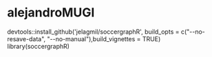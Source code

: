 # alejandroMUGI
devtools::install_github('jelagmil/soccergraphR', build_opts = c("--no-resave-data", "--no-manual"),build_vignettes = TRUE)
library(soccergraphR)
